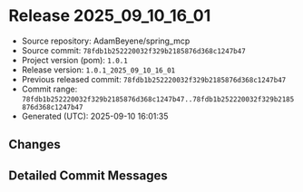 # Release 2025_09_10_16_01

- Source repository: AdamBeyene/spring_mcp
- Source commit: `78fdb1b252220032f329b2185876d368c1247b47`
- Project version (pom): `1.0.1`
- Release version: `1.0.1_2025_09_10_16_01`
- Previous released commit: `78fdb1b252220032f329b2185876d368c1247b47`
- Commit range: `78fdb1b252220032f329b2185876d368c1247b47..78fdb1b252220032f329b2185876d368c1247b47`
- Generated (UTC): 2025-09-10 16:01:35

## Changes

## Detailed Commit Messages
